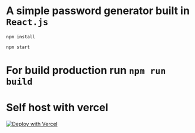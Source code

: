 # A simple password generator built in `React.js`

`npm install`

`npm start`

# For build production run `npm run build`

# Self host with vercel 

[![Deploy with Vercel](https://vercel.com/button)](https://vercel.com/new/clone?repository-url=https%3A%2F%2Fgithub.com%2FDIVISIONSolar%2FPassword-Generator-v2)
